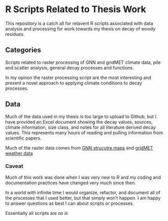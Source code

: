 # R Scripts Related to Thesis Work

This repository is a catch all for relavent R scripts associated with data analysis and processing for work towards my thesis on decay of woody residues. 

## Categories

Scripts related to raster processing of GNN and gridMET climate data, pile and scatter analysis, general decay processes and functions.

In my opinon the raster processing script are the most interesting and present a novel approach to applying climate conditions to decay processes. 

## Data

Much of the data used in my thesis is too large to upload to Github, but I have provided an Excel document showing the decay values, sources, climate information, size class, and notes for all literature derived decay values. This represents many hours of reading and pulling information from scientific papers. 

Much of the raster data comes from [GNN strucutre maps](https://lemma.forestry.oregonstate.edu/data/structure-maps) and [gridMET weather data](http://www.climatologylab.org/gridmet.html)

### Caveat
Much of this work was done when I was very new to R and my coding and documentation practices have changed very much since then. 

In a world with infinite time I would organize, refactor, and document all of the processes that I used better, but that simply won't happen. I am happy to answer questions as best I can about scripts or processes. 

Essentially all scripts are *as is*